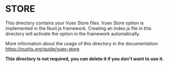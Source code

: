 # STORE

This directory contains your Vuex Store files.
Vuex Store option is implemented in the Nuxt.js framework.
Creating an index.js file in this directory will activate the option in the framework automatically.

More information about the usage of this directory in the documentation:
https://nuxtjs.org/guide/vuex-store

**This directory is not required, you can delete it if you don't want to use it.**
